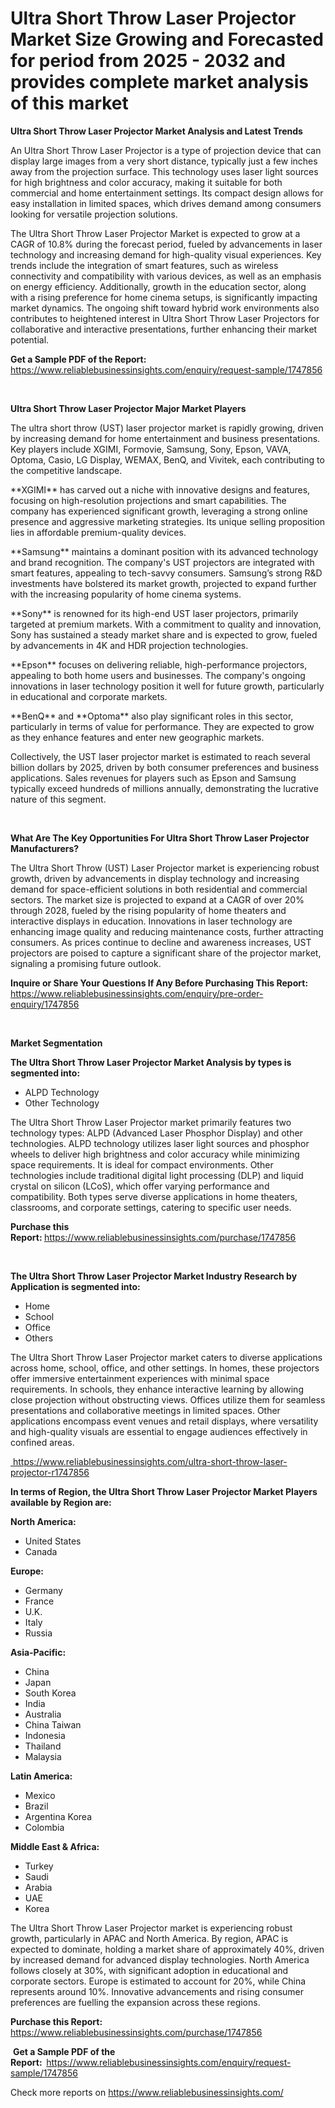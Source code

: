 <p><h1>Ultra Short Throw Laser Projector Market Size Growing and Forecasted for period from 2025 - 2032 and provides complete market analysis of this market</h1></p><p><strong>Ultra Short Throw Laser Projector Market Analysis and Latest Trends</strong></p>
<p><p>An Ultra Short Throw Laser Projector is a type of projection device that can display large images from a very short distance, typically just a few inches away from the projection surface. This technology uses laser light sources for high brightness and color accuracy, making it suitable for both commercial and home entertainment settings. Its compact design allows for easy installation in limited spaces, which drives demand among consumers looking for versatile projection solutions.</p><p>The Ultra Short Throw Laser Projector Market is expected to grow at a CAGR of 10.8% during the forecast period, fueled by advancements in laser technology and increasing demand for high-quality visual experiences. Key trends include the integration of smart features, such as wireless connectivity and compatibility with various devices, as well as an emphasis on energy efficiency. Additionally, growth in the education sector, along with a rising preference for home cinema setups, is significantly impacting market dynamics. The ongoing shift toward hybrid work environments also contributes to heightened interest in Ultra Short Throw Laser Projectors for collaborative and interactive presentations, further enhancing their market potential.</p></p>
<p><strong>Get a Sample PDF of the Report:&nbsp;</strong> <a href="https://www.reliablebusinessinsights.com/enquiry/request-sample/1747856?utm_campaign=2207&utm_medium=2&utm_source=Github&utm_content=ia&utm_term=07022025&utm_id=ultra-short-throw-laser-projector">https://www.reliablebusinessinsights.com/enquiry/request-sample/1747856</a></p>
<p>&nbsp;</p>
<p><strong>Ultra Short Throw Laser Projector Major Market Players</strong></p>
<p><p>The ultra short throw (UST) laser projector market is rapidly growing, driven by increasing demand for home entertainment and business presentations. Key players include XGIMI, Formovie, Samsung, Sony, Epson, VAVA, Optoma, Casio, LG Display, WEMAX, BenQ, and Vivitek, each contributing to the competitive landscape.</p><p>**XGIMI** has carved out a niche with innovative designs and features, focusing on high-resolution projections and smart capabilities. The company has experienced significant growth, leveraging a strong online presence and aggressive marketing strategies. Its unique selling proposition lies in affordable premium-quality devices.</p><p>**Samsung** maintains a dominant position with its advanced technology and brand recognition. The company's UST projectors are integrated with smart features, appealing to tech-savvy consumers. Samsung’s strong R&D investments have bolstered its market growth, projected to expand further with the increasing popularity of home cinema systems.</p><p>**Sony** is renowned for its high-end UST laser projectors, primarily targeted at premium markets. With a commitment to quality and innovation, Sony has sustained a steady market share and is expected to grow, fueled by advancements in 4K and HDR projection technologies.</p><p>**Epson** focuses on delivering reliable, high-performance projectors, appealing to both home users and businesses. The company's ongoing innovations in laser technology position it well for future growth, particularly in educational and corporate markets.</p><p>**BenQ** and **Optoma** also play significant roles in this sector, particularly in terms of value for performance. They are expected to grow as they enhance features and enter new geographic markets.</p><p>Collectively, the UST laser projector market is estimated to reach several billion dollars by 2025, driven by both consumer preferences and business applications. Sales revenues for players such as Epson and Samsung typically exceed hundreds of millions annually, demonstrating the lucrative nature of this segment.</p></p>
<p>&nbsp;</p>
<p><strong>What Are The Key Opportunities For Ultra Short Throw Laser Projector Manufacturers?</strong></p>
<p><p>The Ultra Short Throw (UST) Laser Projector market is experiencing robust growth, driven by advancements in display technology and increasing demand for space-efficient solutions in both residential and commercial sectors. The market size is projected to expand at a CAGR of over 20% through 2028, fueled by the rising popularity of home theaters and interactive displays in education. Innovations in laser technology are enhancing image quality and reducing maintenance costs, further attracting consumers. As prices continue to decline and awareness increases, UST projectors are poised to capture a significant share of the projector market, signaling a promising future outlook.</p></p>
<p><strong>Inquire or Share Your Questions If Any Before Purchasing This Report:</strong> <a href="https://www.reliablebusinessinsights.com/enquiry/pre-order-enquiry/1747856?utm_campaign=2207&utm_medium=2&utm_source=Github&utm_content=ia&utm_term=07022025&utm_id=ultra-short-throw-laser-projector">https://www.reliablebusinessinsights.com/enquiry/pre-order-enquiry/1747856</a></p>
<p>&nbsp;</p>
<p><strong>Market Segmentation</strong></p>
<p><strong>The Ultra Short Throw Laser Projector Market Analysis by types is segmented into:</strong></p>
<p><ul><li>ALPD Technology</li><li>Other Technology</li></ul></p>
<p><p>The Ultra Short Throw Laser Projector market primarily features two technology types: ALPD (Advanced Laser Phosphor Display) and other technologies. ALPD technology utilizes laser light sources and phosphor wheels to deliver high brightness and color accuracy while minimizing space requirements. It is ideal for compact environments. Other technologies include traditional digital light processing (DLP) and liquid crystal on silicon (LCoS), which offer varying performance and compatibility. Both types serve diverse applications in home theaters, classrooms, and corporate settings, catering to specific user needs.</p></p>
<p><strong>Purchase this Report:&nbsp;</strong><a href="https://www.reliablebusinessinsights.com/purchase/1747856?utm_campaign=2207&utm_medium=2&utm_source=Github&utm_content=ia&utm_term=07022025&utm_id=ultra-short-throw-laser-projector">https://www.reliablebusinessinsights.com/purchase/1747856</a></p>
<p>&nbsp;</p>
<p><strong>The Ultra Short Throw Laser Projector Market Industry Research by Application is segmented into:</strong></p>
<p><ul><li>Home</li><li>School</li><li>Office</li><li>Others</li></ul></p>
<p><p>The Ultra Short Throw Laser Projector market caters to diverse applications across home, school, office, and other settings. In homes, these projectors offer immersive entertainment experiences with minimal space requirements. In schools, they enhance interactive learning by allowing close projection without obstructing views. Offices utilize them for seamless presentations and collaborative meetings in limited spaces. Other applications encompass event venues and retail displays, where versatility and high-quality visuals are essential to engage audiences effectively in confined areas.</p></p>
<p><a href="https://www.reliablebusinessinsights.com/ultra-short-throw-laser-projector-r1747856?utm_campaign=2207&utm_medium=2&utm_source=Github&utm_content=ia&utm_term=07022025&utm_id=ultra-short-throw-laser-projector">&nbsp;https://www.reliablebusinessinsights.com/ultra-short-throw-laser-projector-r1747856</a></p>
<p><strong>In terms of Region, the Ultra Short Throw Laser Projector Market Players available by Region are:</strong></p>
<p>
    <p> <strong> North America: </strong>
        <ul>
            <li>United States</li>
            <li>Canada</li>
        </ul>
        </p> 
    <p> <strong> Europe: </strong>
        <ul>
            <li>Germany</li>
            <li>France</li>
            <li>U.K.</li>
            <li>Italy</li>
            <li>Russia</li>
        </ul>
        </p> 
    <p> <strong> Asia-Pacific: </strong>
        <ul>
            <li>China</li>
            <li>Japan</li>
            <li>South Korea</li>
            <li>India</li>
            <li>Australia</li>
            <li>China Taiwan</li>
            <li>Indonesia</li>
            <li>Thailand</li>
            <li>Malaysia</li>
        </ul>
        </p> 
    <p> <strong> Latin America: </strong>
        <ul>
            <li>Mexico</li>
            <li>Brazil</li>
            <li>Argentina Korea</li>
            <li>Colombia</li>
        </ul>
        </p> 
    <p> <strong> Middle East & Africa: </strong>
        <ul>
            <li>Turkey</li>
            <li>Saudi</li>
            <li>Arabia</li>
            <li>UAE</li>
            <li>Korea</li>
        </ul>
    </p>
    </p>
<p><p>The Ultra Short Throw Laser Projector market is experiencing robust growth, particularly in APAC and North America. By region, APAC is expected to dominate, holding a market share of approximately 40%, driven by increased demand for advanced display technologies. North America follows closely at 30%, with significant adoption in educational and corporate sectors. Europe is estimated to account for 20%, while China represents around 10%. Innovative advancements and rising consumer preferences are fuelling the expansion across these regions.</p></p>
<p><strong>Purchase this Report: </strong><a href="https://www.reliablebusinessinsights.com/purchase/1747856?utm_campaign=2207&utm_medium=2&utm_source=Github&utm_content=ia&utm_term=07022025&utm_id=ultra-short-throw-laser-projector">https://www.reliablebusinessinsights.com/purchase/1747856</a></p>
<p>&nbsp;<strong>Get a Sample PDF of the Report:&nbsp;&nbsp;</strong><a href="https://www.reliablebusinessinsights.com/enquiry/request-sample/1747856?utm_campaign=2207&utm_medium=2&utm_source=Github&utm_content=ia&utm_term=07022025&utm_id=ultra-short-throw-laser-projector">https://www.reliablebusinessinsights.com/enquiry/request-sample/1747856</a></p>
<p><strong></strong></p>
<p>Check more reports on <a href="https://www.reliablebusinessinsights.com/?utm_campaign=2207&utm_medium=2&utm_source=Github&utm_content=ia&utm_term=07022025&utm_id=ultra-short-throw-laser-projector">https://www.reliablebusinessinsights.com/</a></p>